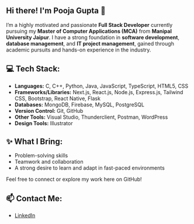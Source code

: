 <!--
**Gpooja13/Gpooja13** is a ✨ _special_ ✨ repository because its `README.md` (this file) appears on your GitHub profile.

Here are some ideas to get you started:

- 🔭 I’m currently working on ...
- 🌱 I’m currently learning ...
- 👯 I’m looking to collaborate on ...
- 🤔 I’m looking for help with ...
- 💬 Ask me about ...
- 📫 How to reach me: ...
- 😄 Pronouns: ...
- ⚡ Fun fact: ...
-->
## Hi there! I'm Pooja Gupta 👋

I’m a highly motivated and passionate **Full Stack Developer** currently pursuing my **Master of Computer Applications (MCA)** from **Manipal University Jaipur**. I have a strong foundation in **software development**, **database management**, and **IT project management**, gained through academic pursuits and hands-on experience in the industry.

## 💻 Tech Stack:
- **Languages:** C, C++, Python, Java, JavaScript, TypeScript, HTML5, CSS
- **Frameworks/Libraries:** Next.js, React.js, Node.js, Express.js, Tailwind CSS, Bootstrap, React Native, Flask
- **Databases:** MongoDB, Firebase, MySQL, PostgreSQL
- **Version Control:** Git, GitHub
- **Other Tools:** Visual Studio, Thunderclient, Postman, WordPress
- **Design Tools:** Illustrator

## ✨ What I Bring:
- Problem-solving skills
- Teamwork and collaboration
- A strong desire to learn and adapt in fast-paced environments

Feel free to connect or explore my work here on GitHub!

## 📫 Contact Me:
- [LinkedIn](https://www.linkedin.com/in/pooja-gupta-4a120b14b?utm_source=share&utm_campaign=share_via&utm_content=profile&utm_medium=android_app )
